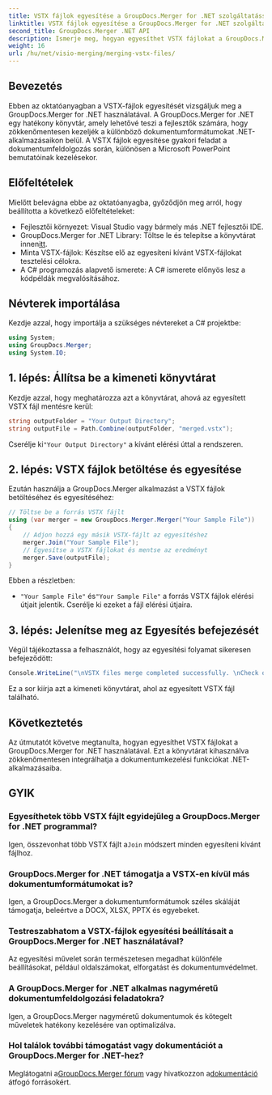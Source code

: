 ```yaml
---
title: VSTX fájlok egyesítése a GroupDocs.Merger for .NET szolgáltatással
linktitle: VSTX fájlok egyesítése a GroupDocs.Merger for .NET szolgáltatással
second_title: GroupDocs.Merger .NET API
description: Ismerje meg, hogyan egyesíthet VSTX fájlokat a GroupDocs.Merger for .NET használatával. Kövesse ezt a lépésről lépésre szóló útmutatót a hatékony dokumentumkezeléshez C# nyelven.
weight: 16
url: /hu/net/visio-merging/merging-vstx-files/
---
```

## Bevezetés
Ebben az oktatóanyagban a VSTX-fájlok egyesítését vizsgáljuk meg a GroupDocs.Merger for .NET használatával. A GroupDocs.Merger for .NET egy hatékony könyvtár, amely lehetővé teszi a fejlesztők számára, hogy zökkenőmentesen kezeljék a különböző dokumentumformátumokat .NET-alkalmazásaikon belül. A VSTX fájlok egyesítése gyakori feladat a dokumentumfeldolgozás során, különösen a Microsoft PowerPoint bemutatóinak kezelésekor.
## Előfeltételek
Mielőtt belevágna ebbe az oktatóanyagba, győződjön meg arról, hogy beállította a következő előfeltételeket:
- Fejlesztői környezet: Visual Studio vagy bármely más .NET fejlesztői IDE.
-  GroupDocs.Merger for .NET Library: Töltse le és telepítse a könyvtárat innen[itt](https://releases.groupdocs.com/merger/net/).
- Minta VSTX-fájlok: Készítse elő az egyesíteni kívánt VSTX-fájlokat tesztelési célokra.
- A C# programozás alapvető ismerete: A C# ismerete előnyös lesz a kódpéldák megvalósításához.

## Névterek importálása
Kezdje azzal, hogy importálja a szükséges névtereket a C# projektbe:
```csharp
using System; 
using GroupDocs.Merger;
using System.IO;
```
## 1. lépés: Állítsa be a kimeneti könyvtárat
Kezdje azzal, hogy meghatározza azt a könyvtárat, ahová az egyesített VSTX fájl mentésre kerül:
```csharp
string outputFolder = "Your Output Directory";
string outputFile = Path.Combine(outputFolder, "merged.vstx");
```
 Cserélje ki`"Your Output Directory"` a kívánt elérési úttal a rendszeren.
## 2. lépés: VSTX fájlok betöltése és egyesítése
Ezután használja a GroupDocs.Merger alkalmazást a VSTX fájlok betöltéséhez és egyesítéséhez:
```csharp
// Töltse be a forrás VSTX fájlt
using (var merger = new GroupDocs.Merger.Merger("Your Sample File"))
{
    // Adjon hozzá egy másik VSTX-fájlt az egyesítéshez
    merger.Join("Your Sample File");
    // Egyesítse a VSTX fájlokat és mentse az eredményt
    merger.Save(outputFile);
}
```
Ebben a részletben:
- `"Your Sample File"` és`"Your Sample File"` a forrás VSTX fájlok elérési útjait jelentik. Cserélje ki ezeket a fájl elérési útjaira.
## 3. lépés: Jelenítse meg az Egyesítés befejezését
Végül tájékoztassa a felhasználót, hogy az egyesítési folyamat sikeresen befejeződött:
```csharp
Console.WriteLine("\nVSTX files merge completed successfully. \nCheck output in {0}", outputFolder);
```
Ez a sor kiírja azt a kimeneti könyvtárat, ahol az egyesített VSTX fájl található.

## Következtetés
Az útmutatót követve megtanulta, hogyan egyesíthet VSTX fájlokat a GroupDocs.Merger for .NET használatával. Ezt a könyvtárat kihasználva zökkenőmentesen integrálhatja a dokumentumkezelési funkciókat .NET-alkalmazásaiba.

## GYIK
### Egyesíthetek több VSTX fájlt egyidejűleg a GroupDocs.Merger for .NET programmal?
 Igen, összevonhat több VSTX fájlt a`Join` módszert minden egyesíteni kívánt fájlhoz.
### GroupDocs.Merger for .NET támogatja a VSTX-en kívül más dokumentumformátumokat is?
Igen, a GroupDocs.Merger a dokumentumformátumok széles skáláját támogatja, beleértve a DOCX, XLSX, PPTX és egyebeket.
### Testreszabhatom a VSTX-fájlok egyesítési beállításait a GroupDocs.Merger for .NET használatával?
Az egyesítési művelet során természetesen megadhat különféle beállításokat, például oldalszámokat, elforgatást és dokumentumvédelmet.
### A GroupDocs.Merger for .NET alkalmas nagyméretű dokumentumfeldolgozási feladatokra?
Igen, a GroupDocs.Merger nagyméretű dokumentumok és kötegelt műveletek hatékony kezelésére van optimalizálva.
### Hol találok további támogatást vagy dokumentációt a GroupDocs.Merger for .NET-hez?
 Meglátogatni a[GroupDocs.Merger fórum](https://forum.groupdocs.com/c/merger/32) vagy hivatkozzon a[dokumentáció](https://tutorials.groupdocs.com/merger/net/) átfogó forrásokért.